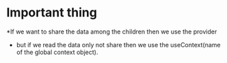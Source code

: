 # Important thing
*If we want to share the data among the children then we use the provider
* but if we read the data only not share then we use the useContext(name of the global context object).